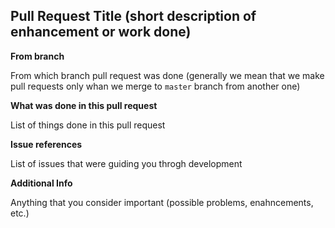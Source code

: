 ## Pull Request Title (short description of enhancement or work done)

**From branch**

From which branch pull request was done (generally we mean that we make pull requests only whan we merge to `master` branch from another one)

**What was done in this pull request**

List of things done in this pull request

**Issue references**

List of issues that were guiding you throgh development

**Additional Info**

Anything that you consider important (possible problems, enahncements, etc.)
